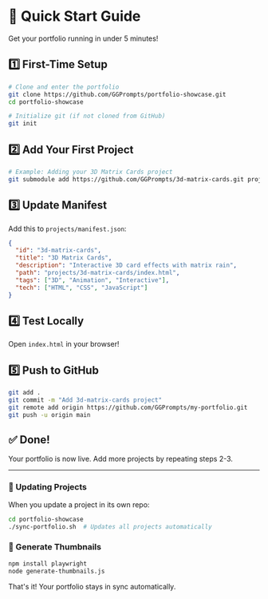 # 🚀 Quick Start Guide

Get your portfolio running in under 5 minutes!

## 1️⃣ First-Time Setup

```bash
# Clone and enter the portfolio
git clone https://github.com/GGPrompts/portfolio-showcase.git
cd portfolio-showcase

# Initialize git (if not cloned from GitHub)
git init
```

## 2️⃣ Add Your First Project

```bash
# Example: Adding your 3D Matrix Cards project
git submodule add https://github.com/GGPrompts/3d-matrix-cards.git projects/3d-matrix-cards
```

## 3️⃣ Update Manifest

Add this to `projects/manifest.json`:

```json
{
  "id": "3d-matrix-cards",
  "title": "3D Matrix Cards",
  "description": "Interactive 3D card effects with matrix rain",
  "path": "projects/3d-matrix-cards/index.html",
  "tags": ["3D", "Animation", "Interactive"],
  "tech": ["HTML", "CSS", "JavaScript"]
}
```

## 4️⃣ Test Locally

Open `index.html` in your browser!

## 5️⃣ Push to GitHub

```bash
git add .
git commit -m "Add 3d-matrix-cards project"
git remote add origin https://github.com/GGPrompts/my-portfolio.git
git push -u origin main
```

## ✅ Done!

Your portfolio is now live. Add more projects by repeating steps 2-3.

---

### 🔄 Updating Projects

When you update a project in its own repo:

```bash
cd portfolio-showcase
./sync-portfolio.sh  # Updates all projects automatically
```

### 📸 Generate Thumbnails

```bash
npm install playwright
node generate-thumbnails.js
```

That's it! Your portfolio stays in sync automatically.